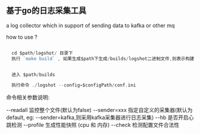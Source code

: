 ## 基于go的日志采集工具

a log collector which in support of sending data to kafka or other mq

how to use ?

```go

  cd $path/logshot/ 目录下
  执行 `make build` , 如果生成$path下生成/builds/logshot二进制文件,则表示构建成功


  进入 $path/builds

  执行命令 ./logshot --config=$configPath/conf.ini

```

命令相关参数说明:

--readall 监控整个文件(默认为false)
--sender=xxx 指定自定义的采集器(默认为default, eg: --sender=kafka,则采用kafka采集器进行日志采集)
--hb 是否开启心跳检测
--profile 生成性能快照 (cpu 和 内存)
--check 检测配置文件合法性